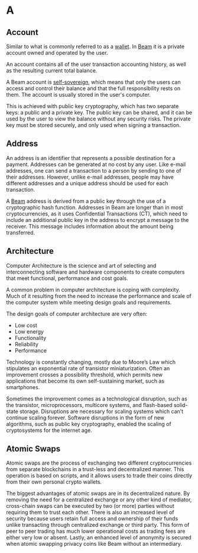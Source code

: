 # A

## Account

Similar to what is commonly referred to as a [wallet](/docs/beampedia/w#wallet). In [Beam](/docs/beampedia/b#beam) it is a private account owned and operated by the user.

An account contains all of the user transaction accounting history, as well as the resulting current total balance.

A Beam account is [self-sovereign](https://www.ibm.com/blogs/blockchain/2018/06/self-sovereign-identity-why-blockchain/), which means that only the users can access and control their balance and that the full responsibility rests on them. The account is usually stored in the user's computer.

This is achieved with public key cryptography, which has two separate keys: a public and a private key. The public key can be shared, and it can be used by the user to view the balance without any security risks. The private key must be stored securely, and only used when signing a transaction.

## Address

An address is an identifier that represents a possible destination for a payment. Addresses can be generated at no cost by any user. Like e-mail addresses, one can send a transaction to a person by sending to one of their addresses. However, unlike e-mail addresses, people may have different addresses and a unique address should be used for each transaction.

A [Beam](/docs/beampedia/b#beam) address is derived from a public key through the use of a cryptographic hash function. Addresses in Beam are longer than in most cryptocurrencies, as it uses Confidential Transactions (CT), which need to include an additional public key in the address to encrypt a message to the receiver. This message includes information about the amount being transferred.

## Architecture

Computer Architecture is the science and art of selecting and interconnecting software and hardware components to create computers that meet functional, performance and cost goals.

A common problem in computer architecture is coping with complexity. Much of it resulting from the need to increase the performance and scale of the computer system while meeting design goals and requirements.

The design goals of computer architecture are very often:

- Low cost
- Low energy  
- Functionality
- Reliability
- Performance

Technology is constantly changing, mostly due to Moore’s Law which stipulates an exponential rate of transistor miniaturization. Often an improvement crosses a possibility threshold, which permits new applications that become its own self-sustaining market, such as smartphones.

Sometimes the improvement comes as a technological disruption, such as the transistor, microprocessors, multicore systems, and flash-based solid-state storage. Disruptions are necessary for scaling systems which can’t continue scaling forever. Software disruptions in the form of new algorithms, such as public key cryptography, enabled the scaling of cryptosystems for the internet age.

## Atomic Swaps

Atomic swaps are the process of exchanging two different cryptocurrencies from separate blockchains in a trust-less and decentralized manner. This operation is based on scripts, and it allows users to trade their coins directly from their own personal crypto wallets.

The biggest advantages of atomic swaps are in its decentralized nature. By removing the need for a centralized exchange or any other kind of mediator, cross-chain swaps can be executed by two (or more) parties without requiring them to trust each other. There is also an increased level of security because users retain full access and ownership of their funds unlike transacting through centralized exchange or third party. This form of peer to peer trading has much lower operational costs as trading fees are either very low or absent. Lastly, an enhanced level of anonymity is secured when atomic swapping privacy coins like Beam without an intermediary.